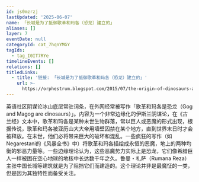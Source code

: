 ```yaml
---
id: js0mzrzj
lastUpdated: '2025-06-07'
name: 「长城是为了抵御歌革和玛各（恐龙）建立的」
aliases: []
layer: 7
eventDate: null
categoryId: cat_7hqnYMGY
tagIds:
  - tag_I0IT7RYe
timelineEvents: []
relations: []
titledLinks:
  - title: '链接: 「长城是为了抵御歌革和玛各（恐龙）建立的」'
    url: >-
      https://orphestrum.blogspot.com/2015/07/the-origin-of-dinosaurs-and-dragons_61.html
---
```

英语社区阴谋论冰山底层常驻词条，在外网经常被写作「歌革和玛各是恐龙（Gog and Magog are dinosaurs）」。内容为一个非常边缘化的伊斯兰阴谋论，在《古兰经》文本中，歌革和玛各是某种末世生物群落，常以巨人或恶魔的形式出现，根据传说，歌革和玛各被亚历山大大帝用墙壁囚禁在某个地方，直到世界末日时才会被释放。在末世，他们必将带来巨大的破坏和混乱。一些疯狂的写作（如Negarestani的《风暴全书》中）将歌革和玛各描绘成永恒的恶魔，地上的两种均衡的邪恶力量等。一些边缘理论认为，这些恶魔势力实际上是恐龙，它们像希腊巨人一样被困在空心地球的地核中长达数千年之久。鲁曼・礼萨（Rumana Reza）主张中国长城等建筑就是为了阻挡它们而建造的。这个理论并非是最魔怔的一类，但是因为其独特性而备受关注。
